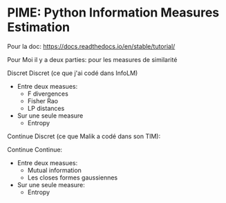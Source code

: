 # PIME: Python Information Measures Estimation


Pour la doc: https://docs.readthedocs.io/en/stable/tutorial/


Pour Moi il y a deux parties: pour les measures de similarité


Discret Discret (ce que j'ai codé dans InfoLM)
 - Entre deux measues:
    - F divergences
    - Fisher Rao
    - LP distances
 - Sur une seule measure
    - Entropy

Continue Discret (ce que Malik a codé dans son TIM):


Continue Continue:
  - Entre deux measues:
    -  Mutual information
    -  Les closes formes gaussiennes
  - Sur une seule measure:
    - Entropy  
